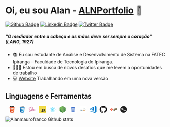 # **Oi, eu sou Alan - [ALNPortfolio][website]** 👋

[![Github Badge](https://img.shields.io/badge/-Github-000?style=flat-square&logo=Github&logoColor=white&link=https://github.com/alnmaurofranco)](https://github.com/alnmaurofranco)
[![Linkedin Badge](https://img.shields.io/badge/-LinkedIn-blue?style=flat-square&logo=Linkedin&logoColor=white&link=https://www.linkedin.com/in/alan-mauro-franco)](https://www.linkedin.com/in/alan-mauro-franco/)
[![Twitter Badge](https://img.shields.io/badge/-Twitter-1ca0f1?style=flat-square&labelColor=1ca0f1&logo=twitter&logoColor=white&link=https://twitter.com/aln_maurofranco)](https://twitter.com/aln_maurofranco)

##### **"O mediador entre a cabeça e as mãos deve ser sempre o coração" (LANG, 1927)**

- 📚 Eu sou estudante de Análise e Desenvolvimento de Sistema na FATEC Ipiranga - Faculdade de Tecnologia do Ipiranga.
- 👨🏼‍💻 Estou em busca de novos desafios que me levem a oportunidades de trabalho
- 💻 [Website] Trabalhando em uma nova versão

## Linguagens e Ferramentas

<img align="left" alt="HTML5" width="22px" style="margin-left: 10px;" src="https://raw.githubusercontent.com/github/explore/80688e429a7d4ef2fca1e82350fe8e3517d3494d/topics/html/html.png" />
<img align="left" alt="CSS" width="22px" style="margin-left: 10px;" src="https://raw.githubusercontent.com/github/explore/80688e429a7d4ef2fca1e82350fe8e3517d3494d/topics/css/css.png" />
<img align="left" alt="SASS" width="22px" style="margin-left: 10px;" src="https://raw.githubusercontent.com/github/explore/80688e429a7d4ef2fca1e82350fe8e3517d3494d/topics/sass/sass.png" />
<img align="left" alt="JAVASCRIPT" width="22px" style="margin-left: 10px;" src="https://raw.githubusercontent.com/github/explore/80688e429a7d4ef2fca1e82350fe8e3517d3494d/topics/javascript/javascript.png" />
<img align="left" alt="REACT" width="22px" style="margin-left: 10px;" src="https://raw.githubusercontent.com/github/explore/80688e429a7d4ef2fca1e82350fe8e3517d3494d/topics/react/react.png" />
<img align="left" alt="NODEJS" width="22px" style="margin-left: 10px;" src="https://raw.githubusercontent.com/github/explore/80688e429a7d4ef2fca1e82350fe8e3517d3494d/topics/nodejs/nodejs.png" />
<img align="left" alt="SQL" width="22px" style="margin-left: 10px;" src="https://raw.githubusercontent.com/github/explore/80688e429a7d4ef2fca1e82350fe8e3517d3494d/topics/sql/sql.png" />
<img align="left" alt="MYSQL" width="22px" style="margin-left: 10px;" src="https://raw.githubusercontent.com/github/explore/80688e429a7d4ef2fca1e82350fe8e3517d3494d/topics/mysql/mysql.png" />
<img align="left" alt="VSCODE" width="22px" style="margin-left: 10px;" src="https://raw.githubusercontent.com/github/explore/80688e429a7d4ef2fca1e82350fe8e3517d3494d/topics/visual-studio-code/visual-studio-code.png" />
<img align="left" alt="GITHUB" width="22px" style="margin-left: 10px;" src="https://raw.githubusercontent.com/github/explore/78df643247d429f6cc873026c0622819ad797942/topics/github/github.png" />
<img align="left" alt="GIT" width="22px" style="margin-left: 10px;" src="https://raw.githubusercontent.com/github/explore/80688e429a7d4ef2fca1e82350fe8e3517d3494d/topics/git/git.png" />
<img align="left" alt="TERMINAL" width="22px" style="margin-left: 10px;" src="https://raw.githubusercontent.com/github/explore/80688e429a7d4ef2fca1e82350fe8e3517d3494d/topics/terminal/terminal.png" />

<br/>  
<br/>  

<img align="left" alt="Alanmaurofranco Github stats" src="https://github-readme-stats.vercel.app/api?username=alnmaurofranco&theme=dracula&show_icons=true&hide_border=true" />

[website]: https://alnmaurofranco.github.io/
